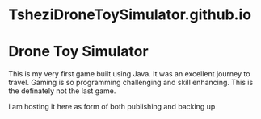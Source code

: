 # TsheziDroneToySimulator.github.io
<H1> Drone Toy Simulator </H1>

This is my very first game built using Java. It was an excellent journey to travel.
Gaming is so programming challenging and skill enhancing.
This is the definately not the last game.

i am hosting it here as form of both publishing and backing up
